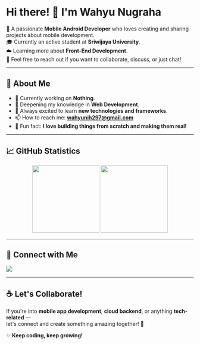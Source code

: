 # Hi there! 👋 I'm Wahyu Nugraha

🎯 A passionate **Mobile Android Developer** who loves creating and sharing projects about mobile development.  
🎓 Currently an active student at **Sriwijaya University**.  
☁️ Learning more about **Front-End Development**.  
💬 Feel free to reach out if you want to collaborate, discuss, or just chat!

---

## 🚀 About Me
- 🔭 Currently working on **Nothing**.
- 🌱 Deepening my knowledge in **Web Development**.
- 🧩 Always excited to learn **new technologies and frameworks**.
- 📫 How to reach me: **wahyunih297@gmail.com**
- 🧋 Fun fact: **I love building things from scratch and making them real!**

---

## 📈 GitHub Statistics
<p align="center">
  <img height="180em" src="https://github-readme-stats.vercel.app/api?username=wahyunugrahha&show_icons=true&theme=algolia&include_all_commits=true"/>
  <img height="180em" src="https://github-readme-stats.vercel.app/api/top-langs/?username=wahyunugrahha&layout=compact&langs_count=8&theme=algolia"/>
</p>

---

## 🔗 Connect with Me
<p align="left">
  <a href="https://linkedin.com/in/wahyunugrahha/" target="_blank">
    <img src="https://img.shields.io/badge/LinkedIn-%230077B5.svg?&style=for-the-badge&logo=linkedin&logoColor=white"/>
  </a>
</p>

---

## ☕ Let's Collaborate!
If you're into **mobile app development**, **cloud backend**, or anything **tech-related** —  
let's connect and create something amazing together! 🚀

✨ **Keep coding, keep growing!**
